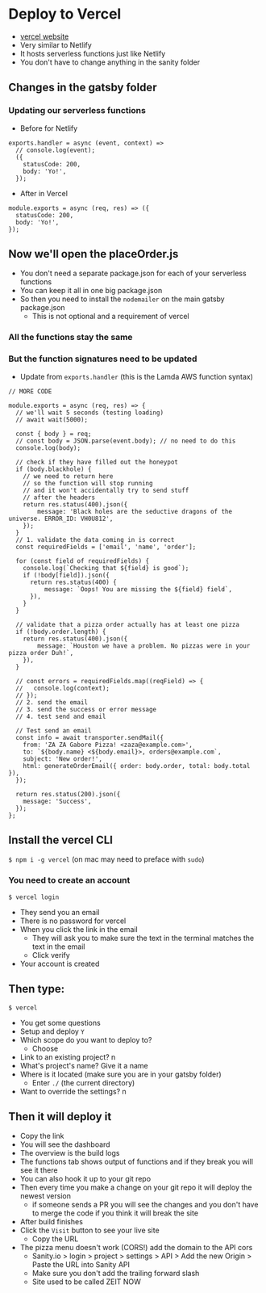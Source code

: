 # Deploy to Vercel
* [vercel website](https://vercel.com/)
* Very similar to Netlify
* It hosts serverless functions just like Netlify
* You don't have to change anything in the sanity folder

## Changes in the gatsby folder
### Updating our serverless functions
* Before for Netlify

```
exports.handler = async (event, context) =>
  // console.log(event);
  ({
    statusCode: 200,
    body: 'Yo!',
  });
```

* After in Vercel

```
module.exports = async (req, res) => ({
  statusCode: 200,
  body: 'Yo!',
});
```

## Now we'll open the placeOrder.js
* You don't need a separate package.json for each of your serverless functions
* You can keep it all in one big package.json
* So then you need to install the `nodemailer` on the main gatsby package.json
    - This is not optional and a requirement of vercel

### All the functions stay the same

### But the function signatures need to be updated
* Update from `exports.handler` (this is the Lamda AWS function syntax)

```
// MORE CODE

module.exports = async (req, res) => {
  // we'll wait 5 seconds (testing loading)
  // await wait(5000);

  const { body } = req;
  // const body = JSON.parse(event.body); // no need to do this
  console.log(body);

  // check if they have filled out the honeypot
  if (body.blackhole) {
    // we need to return here
    // so the function will stop running
    // and it won't accidentally try to send stuff
    // after the headers
    return res.status(400).json({
        message: 'Black holes are the seductive dragons of the universe. ERROR_ID: VH0U812',
    });
  }
  // 1. validate the data coming in is correct
  const requiredFields = ['email', 'name', 'order'];

  for (const field of requiredFields) {
    console.log(`Checking that ${field} is good`);
    if (!body[field]).json({
      return res.status(400) {
          message: `Oops! You are missing the ${field} field`,
      }),
    }
  }

  // validate that a pizza order actually has at least one pizza
  if (!body.order.length) {
    return res.status(400).json({
        message: `Houston we have a problem. No pizzas were in your pizza order Duh!`,
    }),
  }

  // const errors = requiredFields.map((reqField) => {
  //   console.log(context);
  // });
  // 2. send the email
  // 3. send the success or error message
  // 4. test send and email

  // Test send an email
  const info = await transporter.sendMail({
    from: 'ZA ZA Gabore Pizza! <zaza@example.com>',
    to: `${body.name} <${body.email}>, orders@example.com`,
    subject: 'New order!',
    html: generateOrderEmail({ order: body.order, total: body.total }),
  });

  return res.status(200).json({
    message: 'Success',
  });
};
```

## Install the vercel CLI
`$ npm i -g vercel` (on mac may need to preface with `sudo`)

### You need to create an account
`$ vercel login`

* They send you an email
* There is no password for vercel
* When you click the link in the email
    - They will ask you to make sure the text in the terminal matches the text in the email
    - Click verify
* Your account is created

## Then type:
`$ vercel`

* You get some questions
* Setup and deploy `Y`
* Which scope do you want to deploy to?
    - Choose
* Link to an existing project? n
* What's project's name? Give it a name
* Where is it located (make sure you are in your gatsby folder)
    - Enter `./` (the current directory)
* Want to override the settings? n

## Then it will deploy it
* Copy the link
* You will see the dashboard
* The overview is the build logs
* The functions tab shows output of functions and if they break you will see it there
* You can also hook it up to your git repo
* Then every time you make a change on your git repo it will deploy the newest version
    - if someone sends a PR you will see the changes and you don't have to merge the code if you think it will break the site
* After build finishes
* Click the `Visit` button to see your live site
    - Copy the URL
* The pizza menu doesn't work (CORS!) add the domain to the API cors
    - Sanity.io > login > project > settings > API > Add the new Origin > Paste the URL into Sanity API
    - Make sure you don't add the trailing forward slash
    - Site used to be called ZEIT NOW

